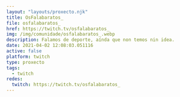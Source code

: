 ```yaml
---
layout: "layouts/proxecto.njk"
title: OsFalabaratos_
file: osfalabaratos_
href: https://twitch.tv/osfalabaratos_
img: /img/comunidade/osfalabaratos_.webp
description: Falamos de deporte, aínda que non temos nin idea.
date: 2021-04-02 12:08:03.051116
active: false
platform: twitch
type: proxecto
tags:
  - twitch
redes:
  twitch: https://twitch.tv/osfalabaratos_
---
```

